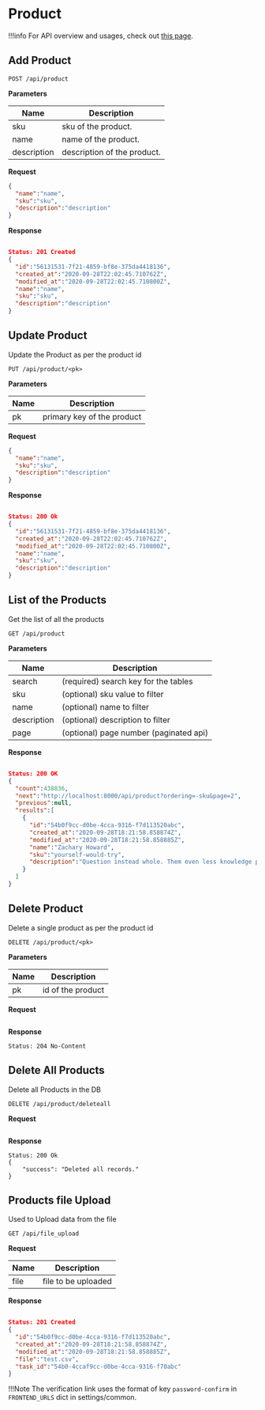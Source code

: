 # Product

!!!info
    For API overview and usages, check out [this page](0-overview.md).

## Add Product

```
POST /api/product
```

__Parameters__

Name        | Description
------------|-------------------------------------
sku         | sku of the product.
name        | name of the product.
description | description of the product.

__Request__
```json
{
  "name":"name",
  "sku":"sku",
  "description":"description"
}
```

__Response__
```json

Status: 201 Created
{
  "id":"56131531-7f21-4859-bf8e-375da4418136",
  "created_at":"2020-09-28T22:02:45.710762Z",
  "modified_at":"2020-09-28T22:02:45.710800Z",
  "name":"name",
  "sku":"sku",
  "description":"description"
}
```


## Update Product

Update the Product as per the product id

```
PUT /api/product/<pk>
```

__Parameters__

| Name       | Description                                                |
| ---------- | ---------------------------------------------------------- |
| pk         | primary key of the product |


**Request**

```json
{
  "name":"name",
  "sku":"sku",
  "description":"description"
}
```

__Response__

```json

Status: 200 Ok
{
  "id":"56131531-7f21-4859-bf8e-375da4418136",
  "created_at":"2020-09-28T22:02:45.710762Z",
  "modified_at":"2020-09-28T22:02:45.710800Z",
  "name":"name",
  "sku":"sku",
  "description":"description"
}
```


## List of the Products

Get the list of all the products

```
GET /api/product
```

__Parameters__

Name        | Description
------------|-------------------------------------
search      | (required) search key for the tables
sku         | (optional) sku value to filter
name        | (optional) name to filter
description | (optional) description to filter
page        | (optional) page number (paginated api)


__Response__
```json

Status: 200 OK
{
  "count":438836,
  "next":"http://localhost:8000/api/product?ordering=-sku&page=2",
  "previous":null,
  "results":[
    {
      "id":"54b0f9cc-d0be-4cca-9316-f7d113520abc",
      "created_at":"2020-09-28T18:21:58.858874Z",
      "modified_at":"2020-09-28T18:21:58.858885Z",
      "name":"Zachary Howard",
      "sku":"yourself-would-try",
      "description":"Question instead whole. Them even less knowledge painting open number require. Check five production never evening step."
    }
  ]
}
```


## Delete Product

Delete a single product as per the product id
```
DELETE /api/product/<pk>
```

__Parameters__

Name          | Description
--------------|-------------------------------------
pk            | id of the product


__Request__
```json
```

__Response__
```
Status: 204 No-Content
```

## Delete All Products

Delete all Products in the DB

```
DELETE /api/product/deleteall
```


__Request__
```json
```

__Response__
```
Status: 200 Ok
{
    "success": "Deleted all records."
}
```

## Products file Upload

Used to Upload data from the file

```
GET /api/file_upload
```

__Request__

Name          | Description
--------------|-------------------------------------
file          | file to be uploaded


__Response__
```json

Status: 201 Created
{
  "id":"54b0f9cc-d0be-4cca-9316-f7d113520abc",
  "created_at":"2020-09-28T18:21:58.858874Z",
  "modified_at":"2020-09-28T18:21:58.858885Z",
  "file":"test.csv",
  "task_id":"54b0-4ccaf9cc-d0be-4cca-9316-f70abc"
}
```



!!!Note
    The verification link uses the format of key `password-confirm` in `FRONTEND_URLS` dict in settings/common.
